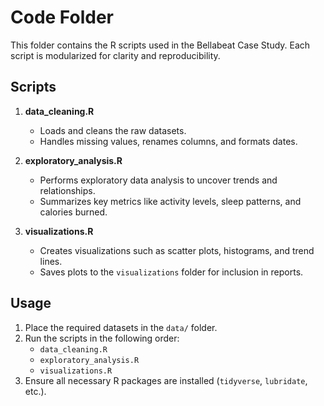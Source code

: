 # Code Folder

This folder contains the R scripts used in the Bellabeat Case Study. Each script is modularized for clarity and reproducibility.

## Scripts
1. **data_cleaning.R**  
   - Loads and cleans the raw datasets.  
   - Handles missing values, renames columns, and formats dates.  

2. **exploratory_analysis.R**  
   - Performs exploratory data analysis to uncover trends and relationships.  
   - Summarizes key metrics like activity levels, sleep patterns, and calories burned.

3. **visualizations.R**  
   - Creates visualizations such as scatter plots, histograms, and trend lines.  
   - Saves plots to the `visualizations` folder for inclusion in reports.

## Usage
1. Place the required datasets in the `data/` folder.
2. Run the scripts in the following order:
   - `data_cleaning.R`
   - `exploratory_analysis.R`
   - `visualizations.R`
3. Ensure all necessary R packages are installed (`tidyverse`, `lubridate`, etc.).
